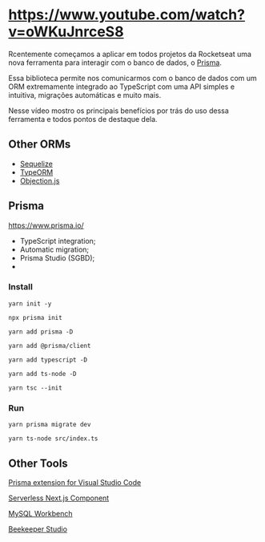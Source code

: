 # https://www.youtube.com/watch?v=oWKuJnrceS8

Rcentemente começamos a aplicar em todos projetos da Rocketseat uma nova ferramenta para interagir com o banco de dados, o [Prisma](https://www.prisma.io/).  

Essa biblioteca permite nos comunicarmos com o banco de dados com um ORM extremamente integrado ao TypeScript com uma API simples e intuitiva, migrações automáticas e muito mais.  

Nesse vídeo mostro os principais benefícios por trás do uso dessa ferramenta e todos pontos de destaque dela.  

## Other ORMs

- [Sequelize](https://sequelize.org/)  
- [TypeORM](https://typeorm.io/#/)  
- [Objection.js](https://vincit.github.io/objection.js/)  

## Prisma

https://www.prisma.io/  

- TypeScript integration;
- Automatic migration;
- Prisma Studio (SGBD);
- 

### Install

```
yarn init -y
```

```
npx prisma init
```

```
yarn add prisma -D
```

```
yarn add @prisma/client

```
```
yarn add typescript -D
```

```
yarn add ts-node -D
```

```
yarn tsc --init
```

### Run

```
yarn prisma migrate dev
```

```
yarn ts-node src/index.ts
```

## Other Tools

[Prisma extension for Visual Studio Code](https://marketplace.visualstudio.com/items?itemName=Prisma.prisma)  

[Serverless Next.js Component](https://github.com/serverless-nextjs/serverless-next.js#serverless-nextjs-component)  

[MySQL Workbench](https://dev.mysql.com/downloads/workbench/)  

[Beekeeper Studio](https://www.beekeeperstudio.io/)  